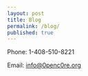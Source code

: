 ```yaml
---
layout: post
title: Blog
permalink: /blog/
published: true
---
```


Phone: 1-408-510-8221

Email: info@0penc0re.org
